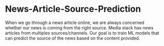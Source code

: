 # News-Article-Source-Prediction

When we go through a news article online, we are always concerned whether our news is coming from the right source.
Media stack has news articles from multiples sources/channels. Our goal is to train ML models that can predict the source of the news based on the content provided.




